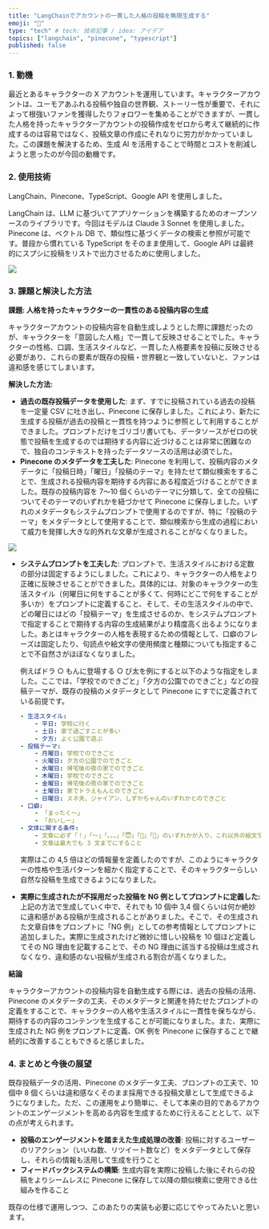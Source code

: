 ```yaml
---
title: "LangChainでアカウントの一貫した人格の投稿を無限生成する"
emoji: "🦜"
type: "tech" # tech: 技術記事 / idea: アイデア
topics: ["langchain", "pinecone", "typescript"]
published: false
---
```


### 1. 動機

最近とあるキャラクターの X アカウントを運用しています。キャラクターアカウントは、ユーモアあふれる投稿や独自の世界観、ストーリー性が重要で、それによって根強いファンを獲得したりフォロワーを集めることができますが、一貫した人格を持ったキャラクターアカウントの投稿作成をゼロから考えて継続的に作成するのは容易ではなく、投稿文章の作成にそれなりに労力がかかっていました。この課題を解決するため、生成 AI を活用することで時間とコストを削減しようと思ったのが今回の動機です。

### 2. 使用技術

LangChain、Pinecone、TypeScript、Google API を使用しました。

LangChain は、LLM に基づいてアプリケーションを構築するためのオープンソースのライブラリです。今回はモデルは Claude 3 Sonnet を使用しました。Pinecone は、ベクトル DB で、類似性に基づくデータの検索と参照が可能です。普段から慣れている TypeScript をそのまま使用して、Google API は最終的にスプシに投稿をリストで出力させるために使用しました。

![](https://storage.googleapis.com/zenn-user-upload/74da2242008a-20240316.png)

### 3. 課題と解決した方法

**課題: 人格を持ったキャラクターの一貫性のある投稿内容の生成**

キャラクターアカウントの投稿内容を自動生成しようとした際に課題だったのが、キャラクターを「意図した人格」で一貫して反映させることでした。キャラクターの性格、口調、生活スタイルなど、一貫した人格要素を投稿に反映させる必要があり、これらの要素が既存の投稿・世界観と一致していないと、ファンは違和感を感じてしまいます。

**解決した方法:**

- **過去の既存投稿データを使用した**: まず、すでに投稿されている過去の投稿を一定量 CSV に吐き出し、Pinecone に保存しました。これにより、新たに生成する投稿が過去の投稿と一貫性を持つように参照として利用することができました。プロンプトだけをゴリゴリ書いても、データソースがゼロの状態で投稿を生成するのでは期待する内容に近づけることは非常に困難なので、独自のコンテキストを持ったデータソースの活用は必須でした。
- **Pinecone のメタデータを工夫した**: Pinecone を利用して、投稿内容のメタデータに「投稿日時」「曜日」「投稿のテーマ」を持たせて類似検索をすることで、生成される投稿内容を期待する内容にある程度近づけることができました。既存の投稿内容を 7〜10 個くらいのテーマに分類して、全ての投稿についてそのテーマのいずれかを紐づかせて Pinecone に保存しました。いずれのメタデータもシステムプロンプトで使用するのですが、特に「投稿のテーマ」をメタデータとして使用することで、類似検索から生成の過程において威力を発揮し大きな的外れな文章が生成されることがなくなりました。

![](https://storage.googleapis.com/zenn-user-upload/9397b35bfa0f-20240316.jpg)

- **システムプロンプトを工夫した**: プロンプトで、生活スタイルにおける定数の部分は固定するようにしました。これにより、キャラクターの人格をより正確に反映させることができました。具体的には、対象のキャラクターの生活スタイル（何曜日に何をすることが多くて、何時にどこで何をすることが多いか）をプロンプトに定義すること、そして、その生活スタイルの中で、どの曜日にはどの「投稿テーマ」を生成させるのか、をシステムプロンプトで指定することで期待する内容の生成結果がより精度高く出るようになりました。あとはキャラクターの人格を表現するための情報として、口癖のフレーズは固定したり、句読点や絵文字の使用頻度と種類についても指定することで不自然さがほぼなくなりました。

  例えばドラ ○ もんに登場する ○ び太を例にすると以下のような指定をしました。ここでは、「学校でのできごと」「夕方の公園でのできごと」などの投稿テーマが、既存の投稿のメタデータとして Pinecone にすでに定義されている前提です。

  ```yaml
  - 生活スタイル:
      - 平日: 学校に行く
      - 土日: 家で過ごすことが多い
      - 夕方: よく公園で遊ぶ
  - 投稿テーマ:
      - 月曜日: 学校でのできごと
      - 火曜日: 夕方の公園でのできごと
      - 水曜日: 帰宅後の夜の家でのできごと
      - 木曜日: 学校でのできごと
      - 金曜日: 帰宅後の夜の家でのできごと
      - 土曜日: 家でドラえもんとのできごと
      - 日曜日: スネ夫、ジャイアン、しずかちゃんのいずれかとのできごと
  - 口癖:
      - 「まったく〜」
      - 「おいしー」
  - 文体に関する条件:
      - 文章に必ず「！」「〜」「。。。」「😇」「🥳」「🙂」のいずれかが入り、これ以外の絵文字は使用しないこと
      - 文章は最大でも 3 文までにすること
  ```

  実際はこの 4,5 倍ほどの情報量を定義したのですが、このようにキャラクターの性格や生活パターンを細かく指定することで、そのキャラクターらしい自然な投稿を生成できるようになりました。

- **実際に生成されたが不採用だった投稿を NG 例としてプロンプトに定義した:** 上記の方法で生成していく中で、それでも 10 個中 3,4 個くらいは何か絶妙に違和感がある投稿が生成されることがありました。そこで、その生成された文章自体をプロンプトに「NG 例」としての参考情報としてプロンプトに追加しました。実際に生成されたけど微妙に惜しい投稿を 10 個ほど定義してその NG 理由を記載することで、その NG 理由に該当する投稿は生成されなくなり、違和感のない投稿が生成される割合が高くなりました。

**結論**

キャラクターアカウントの投稿内容を自動生成する際には、過去の投稿の活用、Pinecone のメタデータの工夫、そのメタデータと関連を持たせたプロンプトの定義をすることで、キャラクターの人格や生活スタイルに一貫性を保ちながら、期待するの内容のコンテンツを生成することが可能になりました。また、実際に生成された NG 例をプロンプトに定義、OK 例を Pinecone に保存することで継続的に改善することもできると感じました。

### 4. まとめと今後の展望

既存投稿データの活用、Pinecone のメタデータ工夫、プロンプトの工夫で、10 個中 8 個くらいは違和感なくそのまま採用できる投稿文章として生成できるようになりました。ただ、この運用をより簡単に、そして本来の目的であるアカウントのエンゲージメントを高める内容を生成するために行えることとして、以下の点が考えられます。

- **投稿のエンゲージメントを踏まえた生成処理の改善**: 投稿に対するユーザーのリアクション（いいね数、リツイート数など）をメタデータとして保存し、それらの情報も活用して生成を行うこと
- **フィードバックシステムの構築**: 生成内容を実際に投稿した後にそれらの投稿をよりシームレスに Pinecone に保存して以降の類似検索に使用できる仕組みを作ること

既存の仕様で運用しつつ、このあたりの実装も必要に応じてやってみたいと思います。
